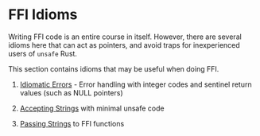 # FFI Idioms

Writing FFI code is an entire course in itself. 
However, there are several idioms here that can act as pointers, and avoid traps for inexperienced users of `unsafe` Rust.

This section contains idioms that may be useful when doing FFI.

1. [Idiomatic Errors](./ffi-errors.md) - Error handling with integer codes and sentinel return values (such as NULL pointers)

2. [Accepting Strings](./ffi-accepting-strings.md) with minimal unsafe code

3. [Passing Strings](./ffi-passing-strings.md) to FFI functions

